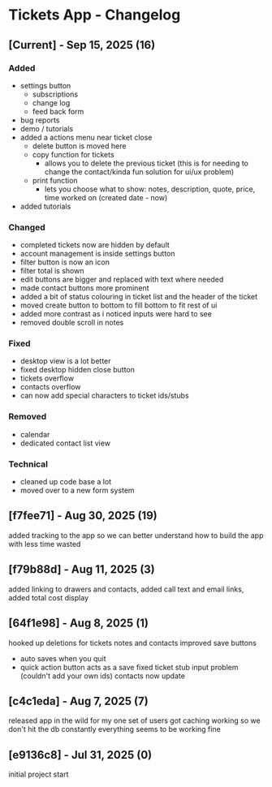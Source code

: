 # Tickets App - Changelog

## [Current] - Sep 15, 2025 (16)

### Added
- settings button
    - subscriptions 
    - change log 
    - feed back form
- bug reports
- demo / tutorials
- added a actions menu near ticket close
    - delete button is moved here
    - copy function for tickets
        - allows you to delete the previous ticket 
        (this is for needing to change the contact/kinda fun solution for ui/ux problem)
    - print function
        - lets you choose what to show: notes, description, quote, price, time worked on (created date - now)
- added tutorials

### Changed
- completed tickets now are hidden by default
- account management is inside settings button
- filter button is now an icon
- filter total is shown
- edit buttons are bigger and replaced with text where needed
- made contact buttons more prominent
- added a bit of status colouring in ticket list and the header of the ticket
- moved create button to bottom to fill bottom to fit rest of ui
- added more contrast as i noticed inputs were hard to see
- removed double scroll in notes

### Fixed
- desktop view is a lot better
- fixed desktop hidden close button
- tickets overflow
- contacts overflow
- can now add special characters to ticket ids/stubs

### Removed
- calendar 
- dedicated contact list view

### Technical
- cleaned up code base a lot
- moved over to a new form system

## [f7fee71] - Aug 30, 2025 (19)
added tracking to the app
so we can better understand how to build the app
with less time wasted


## [f79b88d] - Aug 11, 2025 (3)
added linking to drawers and contacts,
added call text and email links, added total cost display

## [64f1e98] - Aug 8, 2025 (1)
hooked up deletions for tickets notes and contacts
improved save buttons
- auto saves when you quit 
- quick action button acts as a save
fixed ticket stub input problem (couldn't add your own ids)
contacts now update

## [c4c1eda] - Aug 7, 2025 (7)
released app in the wild for my one set of users
got caching working so we don't hit the db constantly
everything seems to be working fine

## [e9136c8] - Jul 31, 2025 (0)
initial project start
